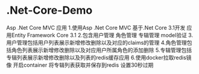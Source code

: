 # .Net-Core-Demo
Asp .Net Core MVC 应用
1.使用Asp .Net Core MVC 基于.Net Core 3.1开发 应用Entity Framework Core 3.1 
2.包含用户管理 角色管理 专辑管理 model验证
3.用户管理包括用户列表展示新增修改删除以及对应的claims的管理
4.角色管理包括角色列表展示新增修改删除以及对应用户所属角色的添加删除
5.专辑管理包括专辑列表展示新增修改删除以及列表的redis缓存应用
6.使用docker拉取redis镜像 开启container 将专辑列表获取并保存到redis 设置30秒过期
